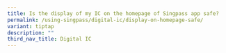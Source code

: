 ```yaml
---
title: Is the display of my IC on the homepage of Singpass app safe?
permalink: /using-singpass/digital-ic/display-on-homepage-safe/
variant: tiptap
description: ""
third_nav_title: Digital IC
---
```

